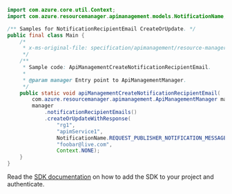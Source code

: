 ```java
import com.azure.core.util.Context;
import com.azure.resourcemanager.apimanagement.models.NotificationName;

/** Samples for NotificationRecipientEmail CreateOrUpdate. */
public final class Main {
    /*
     * x-ms-original-file: specification/apimanagement/resource-manager/Microsoft.ApiManagement/stable/2021-08-01/examples/ApiManagementCreateNotificationRecipientEmail.json
     */
    /**
     * Sample code: ApiManagementCreateNotificationRecipientEmail.
     *
     * @param manager Entry point to ApiManagementManager.
     */
    public static void apiManagementCreateNotificationRecipientEmail(
        com.azure.resourcemanager.apimanagement.ApiManagementManager manager) {
        manager
            .notificationRecipientEmails()
            .createOrUpdateWithResponse(
                "rg1",
                "apimService1",
                NotificationName.REQUEST_PUBLISHER_NOTIFICATION_MESSAGE,
                "foobar@live.com",
                Context.NONE);
    }
}
```

Read the [SDK documentation](https://github.com/Azure/azure-sdk-for-java/blob/azure-resourcemanager-apimanagement_1.0.0-beta.3/sdk/apimanagement/azure-resourcemanager-apimanagement/README.md) on how to add the SDK to your project and authenticate.

